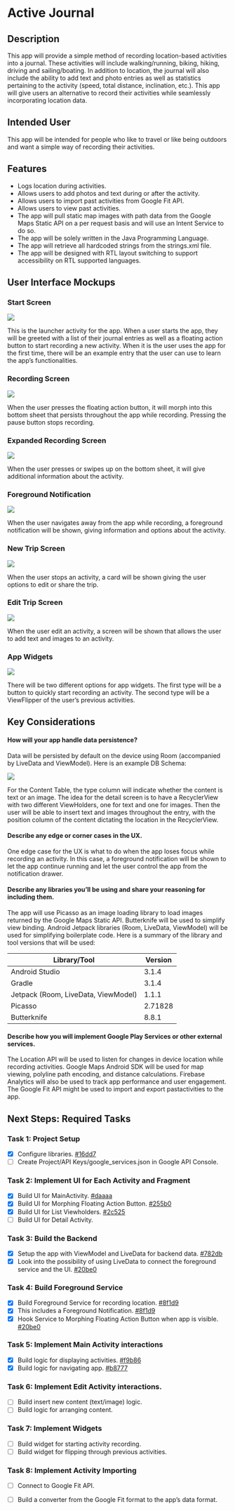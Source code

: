 # Active Journal 

## Description 
This app will provide a simple method of recording location-based activities into a journal. These activities will include walking/running, biking, hiking, driving and sailing/boating. In addition to location, the journal will also include the ability to add text and photo entries as well as statistics pertaining to the activity (speed, total distance, inclination, etc.). This app will give users an alternative to record their activities while seamlessly incorporating location data.

## Intended User
This app will be intended for people who like to travel or like being outdoors and want a simple way of recording their activities.

## Features
- Logs location during activities.
- Allows users to add photos and text during or after the activity.
- Allows users to import past activities from Google Fit API.
- Allows users to view past activities.
- The app will pull static map images with path data from the Google Maps Static API on a per request basis and will use an Intent Service to do so.
- The app will be solely written in the Java Programming Language.
- The app will retrieve all hardcoded strings from the strings.xml file.
- The app will be designed with RTL layout switching to support accessibility on RTL supported languages.


## User Interface Mockups

### Start Screen

![](https://github.com/David-Jackson/Android-Nanodegree/blob/master/07-capstone-design/mockups/exports/01%20Start%20Screen.png)

This is the launcher activity for the app. When a user starts the app, they will be greeted with a list of their journal entries as well as a floating action button to start recording a new activity. When it is the user uses the app for the first time, there will be an example entry that the user can use to learn the app’s functionalities.

### Recording Screen

![](https://github.com/David-Jackson/Android-Nanodegree/blob/master/07-capstone-design/mockups/exports/02%20Recording%20Screen.png)

When the user presses the floating action button, it will morph into this bottom sheet that persists throughout the app while recording. Pressing the pause button stops recording.

### Expanded Recording Screen

![](https://github.com/David-Jackson/Android-Nanodegree/blob/master/07-capstone-design/mockups/exports/04%20Recording%20Screen%20Expanded.png)

When the user presses or swipes up on the bottom sheet, it will give additional information about the activity.

### Foreground Notification

![](https://github.com/David-Jackson/Android-Nanodegree/blob/master/07-capstone-design/mockups/exports/03%20Foreground%20Notification.png)

When the user navigates away from the app while recording, a foreground notification will be shown, giving information and options about the activity.

### New Trip Screen

![](https://github.com/David-Jackson/Android-Nanodegree/blob/master/07-capstone-design/mockups/exports/05%20New%20Trip%20Screen.png)

When the user stops an activity, a card will be shown giving the user options to edit or share the trip.

### Edit Trip Screen

![](https://github.com/David-Jackson/Android-Nanodegree/blob/master/07-capstone-design/mockups/exports/06%20Edit%20Trip%20Screen.png)

When the user edit an activity, a screen will be shown that allows the user to add text and images to an activity.

### App Widgets

![](https://github.com/David-Jackson/Android-Nanodegree/blob/master/07-capstone-design/mockups/exports/07%20App%20Widgets.png)

There will be two different options for app widgets. The first type will be a button to quickly start recording an activity. The second type will be a ViewFlipper of the user’s previous activities.


## Key Considerations

#### How will your app handle data persistence? 

Data will be persisted by default on the device using Room (accompanied by LiveData and ViewModel). Here is an example DB Schema:

![](https://github.com/David-Jackson/Android-Nanodegree/blob/master/07-capstone-design/mockups/exports/00%20DB%20Schema.png)

For the Content Table, the type column will indicate whether the content is text or an image. The idea for the detail screen is to have a RecyclerView with two different ViewHolders, one for text and one for images. Then the user will be able to insert text and images throughout the entry, with the position column of the content dictating the location in the RecyclerView. 

#### Describe any edge or corner cases in the UX.

One edge case for the UX is what to do when the app loses focus while recording an activity. In this case, a foreground notification will be shown to let the app continue running and let the user control the app from the notification drawer. 

#### Describe any libraries you’ll be using and share your reasoning for including them.

The app will use Picasso as an image loading library to load images returned by the Google Maps Static API. Butterknife will be used to simplify view binding. Android Jetpack libraries (Room, LiveData, ViewModel) will be used for simplifying boilerplate code. Here is a summary of the library and tool versions that will be used:

| Library/Tool                        | Version |
|-------------------------------------|---------|
| Android Studio                      | 3.1.4   |
| Gradle                              | 3.1.4   |
| Jetpack (Room, LiveData, ViewModel) | 1.1.1   |
| Picasso                             | 2.71828 |
| Butterknife                         | 8.8.1   |


#### Describe how you will implement Google Play Services or other external services.

The Location API will be used to listen for changes in device location while recording activities. Google Maps Android SDK will be used for map viewing, polyline path encoding, and distance calculations. Firebase Analytics will also be used to track app performance and user engagement. The Google Fit API might be used to import and export pastactivities to the app.

## Next Steps: Required Tasks

### Task 1: Project Setup
- [x] Configure libraries. [#16dd7](https://github.com/David-Jackson/Android-Nanodegree/commit/16dd72099b71e6cf0d0eb5bc8c247e0cafa2f1d0)
- [ ] Create Project/API Keys/google_services.json in Google API Console.

### Task 2: Implement UI for Each Activity and Fragment
- [x] Build UI for MainActivity. [#daaaa](https://github.com/David-Jackson/Android-Nanodegree/commit/daaaa7a2c013833ec6f9fc9a05452f1fb2100191)
- [x] Build UI for Morphing Floating Action Button. [#255b0](https://github.com/David-Jackson/Android-Nanodegree/commit/255b02c328369be238f967a70d71718671de673d)
- [x] Build UI for List Viewholders. [#2c525](https://github.com/David-Jackson/Android-Nanodegree/commit/2c525eaa87d282b26b3a38c1250983a26c38bb6c)
- [ ] Build UI for Detail Activity.

### Task 3: Build the Backend
- [x] Setup the app with ViewModel and LiveData for backend data. [#782db](https://github.com/David-Jackson/Android-Nanodegree/commit/782dbfffaa95bc33bc428e1ca43b1b6aadf5e5a4)
- [x] Look into the possibility of using LiveData to connect the foreground service and the UI. [#20be0](https://github.com/David-Jackson/Android-Nanodegree/commit/20be0eddfa00a843569fd1009b48a902d3210cb0)

### Task 4: Build Foreground Service
- [x] Build Foreground Service for recording location. [#8f1d9](https://github.com/David-Jackson/Android-Nanodegree/commit/8f1d91ce87dffce8b64380c74d15f8cc4e62946e)
- [x] This includes a Foreground Notification. [#8f1d9](https://github.com/David-Jackson/Android-Nanodegree/commit/8f1d91ce87dffce8b64380c74d15f8cc4e62946e)
- [x] Hook Service to Morphing Floating Action Button when app is visible. [#20be0](https://github.com/David-Jackson/Android-Nanodegree/commit/20be0eddfa00a843569fd1009b48a902d3210cb0)

### Task 5: Implement Main Activity interactions
- [x] Build logic for displaying activities. [#f9b86](https://github.com/David-Jackson/Android-Nanodegree/commit/f9b86c8b294d3319a22b3ed86ba144b938c8f1a0)
- [x] Build logic for navigating app. [#b8777](https://github.com/David-Jackson/Android-Nanodegree/commit/b877786224482f2ee24954fce604031d22814cbc)

### Task 6: Implement Edit Activity interactions.
- [ ] Build insert new content (text/image) logic.
- [ ] Build logic for arranging content.

### Task 7: Implement Widgets
- [ ] Build widget for starting activity recording.
- [ ] Build widget for flipping through previous activities.

### Task 8: Implement Activity Importing
- [ ] Connect to Google Fit API.
- [ ] Build a converter from the Google Fit format to the app’s data format.

